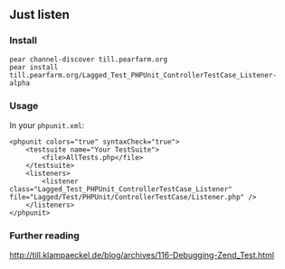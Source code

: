 ## Just listen

### Install

    pear channel-discover till.pearfarm.org
    pear install till.pearfarm.org/Lagged_Test_PHPUnit_ControllerTestCase_Listener-alpha

### Usage

In your `phpunit.xml`:

    <phpunit colors="true" syntaxCheck="true">
        <testsuite name="Your TestSuite">
            <file>AllTests.php</file>
        </testsuite>
        <listeners>
            <listener class="Lagged_Test_PHPUnit_ControllerTestCase_Listener" file="Lagged/Test/PHPUnit/ControllerTestCase/Listener.php" />
        </listeners>
    </phpunit>

### Further reading

http://till.klampaeckel.de/blog/archives/116-Debugging-Zend_Test.html
